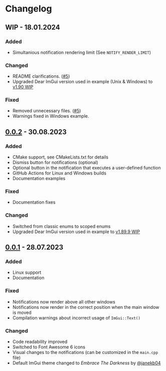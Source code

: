 # Changelog

## WIP - 18.01.2024

### Added
- Simultanious notification rendering limit (See ```NOTIFY_RENDER_LIMIT```)

### Changed
- README clarifications. ([#5](https://github.com/TyomaVader/ImGuiNotify/issues/5))
- Upgraded Dear ImGui version used in example (Unix & Windows) to [v1.90 WIP](https://github.com/ocornut/imgui/commit/72ebd91567148b4d3dca073c7229c4c0462a0586)

### Fixed
- Removed unnecessary files. ([#5](https://github.com/TyomaVader/ImGuiNotify/issues/5))
- Warnings fixed in Windows example.

## [0.0.2] - 30.08.2023

### Added
- CMake support, see CMakeLists.txt for details
- Dismiss button for notifications (optional)
- Optional button in the notification that executes a user-defined function
- GitHub Actions for Linux and Windows builds
- Documentation examples

### Fixed
- Documentation fixes

### Changed
- Switched from classic enums to scoped enums
- Upgraded Dear ImGui version used in example to [v1.89.9 WIP](https://github.com/ocornut/imgui/commit/11613013860d149667302a258041dcd832069f36)

## [0.0.1] - 28.07.2023

### Added
- Linux support
- Documentation

### Fixed
- Notifications now render above all other windows
- Notifications now render in the correct position when the main window is moved
- Compilation warnings about incorrect usage of ```ImGui::Text()```

### Changed
- Code readability improved
- Switched to Font Awesome 6 icons
- Visual changes to the notifications (can be customized in the ```main.cpp``` file)
- Default ImGui theme changed to *Embrace The Darkness* by [@janekb04](https://github.com/janekb04)


[0.0.2]: https://github.com/TyomaVader/ImGuiNotify/releases/tag/v0.0.2
[0.0.1]: https://github.com/TyomaVader/ImGuiNotify/releases/tag/v0.0.1